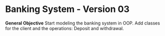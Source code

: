 # Banking System - Version 03

**General Objective**
Start modeling the banking system in OOP. Add classes for the client and the operations: Deposit and withdrawal.
